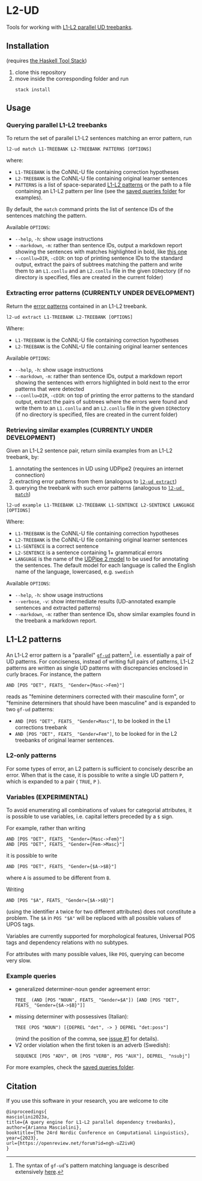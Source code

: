 # L2-UD
Tools for working with [L1-L2 parallel UD treebanks](https://aclanthology.org/W17-6306.pdf).

## Installation
(requires [the Haskell Tool Stack](https://docs.haskellstack.org/en/stable/))

1. clone this repository
2. move inside the corresponding folder and run
   ```
   stack install
   ```

## Usage

### Querying parallel L1-L2 treebanks
To return the set of parallel L1-L2 sentences matching an error pattern, run

```
l2-ud match L1-TREEBANK L2-TREEBANK PATTERNS [OPTIONS]
```

where:

- `L1-TREEBANK` is the CoNNL-U file containing correction hypotheses
- `L2-TREEBANK` is the CoNNL-U file containing original learner sentences
- `PATTERNS` is a list of space-separated [L1-L2 patterns](l1-l2-patterns) or the path to a file containing an L1-L2 pattern per line (see the [saved queries folder](queries) for examples).

By default, the `match` command prints the list of sentence IDs of the sentences matching the pattern.

Available `OPTIONS`:

- `--help`, `-h`: show usage instructions
- `--markdown`, `-m`: rather than sentence IDs, output a markdown report showing the sentences with matches highlighted in bold, like [this one](results/sv/S-FinV-example.md)
- `--conllu=DIR`, `-cDIR`: on top of printing sentence IDs to the standard output, extract the pairs of subtrees matching the pattern and write them to an `L1.conllu` and an `L2.conllu` file in the given `DIR`ectory (if no directory is specified, files are created in the current folder)

### Extracting error patterns (__CURRENTLY UNDER DEVELOPMENT__)
Return the [error patterns](#l1-l2-patterns) contained in an L1-L2 treebank.

```
l2-ud extract L1-TREEBANK L2-TREEBANK [OPTIONS]
```

Where:

- `L1-TREEBANK` is the CoNNL-U file containing correction hypotheses
- `L2-TREEBANK` is the CoNNL-U file containing original learner sentences

Available `OPTIONS`:

- `--help`, `-h`: show usage instructions
- `--markdown`, `-m`: rather than sentence IDs, output a markdown report showing the sentences with errors highlighted in bold next to the error patterns that were detected
- `--conllu=DIR`, `-cDIR`: on top of printing the error patterns to the standard output, extract the pairs of subtrees where the errors were found and write them to an `L1.conllu` and an `L2.conllu` file in the given `DIR`ectory (if no directory is specified, files are created in the current folder)

### Retrieving similar examples (__CURRENTLY UNDER DEVELOPMENT__)
Given an L1-L2 sentence pair, return simila examples from an L1-L2 treebank, by:

1. annotating the sentences in UD using UDPipe2 (requires an internet connection)
2. extracting error patterns from them (analogous to [`l2-ud extract`](#extracting-error-patterns-currently-under-development))
3. querying the treebank with such error patterns (analogous to [`l2-ud match`](#querying-parallel-l1-l2-treebanks))

```
l2-ud example L1-TREEBANK L2-TREEBANK L1-SENTENCE L2-SENTENCE LANGUAGE [OPTIONS]
```

Where:

- `L1-TREEBANK` is the CoNNL-U file containing correction hypotheses
- `L2-TREEBANK` is the CoNNL-U file containing original learner sentences
- `L1-SENTENCE` is a correct sentence
- `L2-SENTENCE` is a sentence containing 1+ grammatical errors
- `LANGUAGE` is the name of the [UDPipe 2 model](https://ufal.mff.cuni.cz/udpipe/2/models) to be used for annotating the sentences. The default model for each language is called the English name of the language, lowercased, e.g. `swedish`   

Available `OPTIONS`:

- `--help`, `-h`: show usage instructions
- `--verbose`, `-v`: show intermediate results (UD-annotated example sentences and extracted patterns)
- `--markdown`, `-m`: rather than sentence IDs, show similar examples found in the treebank a markdown report. 

## L1-L2 patterns
An L1-L2 error pattern is a "parallel" [`gf-ud`](https://github.com/GrammaticalFramework/gf-ud) pattern[^1], i.e. essentially a pair of UD patterns.
For conciseness, instead of writing full pairs of patterns, L1-L2 patterns are written as single UD patterns with discrepancies enclosed in curly braces. For instance, the pattern

```
AND [POS "DET", FEATS_ "Gender={Masc->Fem}"]
```

reads as "feminine determiners corrected with their masculine form", or "feminine determiners that should have been masculine" and is expanded to two `gf-ud` patterns:

- `AND [POS "DET", FEATS_ "Gender=Masc"]`, to be looked in the L1 corrections treebank
- `AND [POS "DET", FEATS_ "Gender=Fem"]`, to be looked for in the L2 treebanks of original learner sentences.

### L2-only patterns
For some types of error, an L2 pattern is sufficient to concisely describe an error. 
When that is the case, it is possible to write a single UD pattern `P`, which is expanded to a pair $\langle$ `TRUE`, `P` $\rangle$.

### Variables (__EXPERIMENTAL__)
To avoid enumerating all combinations of values for categorial attributes, it is possible to use variables, i.e. capital letters preceded by a `$` sign.

For example, rather than writing 

```
AND [POS "DET", FEATS_ "Gender={Masc->Fem}"]
AND [POS "DET", FEATS_ "Gender={Fem->Masc}"]
```

it is possible to write

```
AND [POS "DET", FEATS_ "Gender={$A->$B}"]
```

where `A` is assumed to be different from `B`.

Writing

```
AND [POS "$A", FEATS_ "Gender={$A->$B}"]
```

(using the identifier `A` twice for two different attributes) does not constitute a problem. The `$A` in `POS "$A"` will be replaced with all possible values of UPOS tags.

Variables are currently supported for morphological features, Universal POS tags and dependency relations with no subtypes. 

For attributes with many possible values, like `POS`, querying can become very slow. 

### Example queries
- generalized determiner-noun gender agreement error:
  ```
  TREE_ (AND [POS "NOUN", FEATS_ "Gender=$A"]) [AND [POS "DET", FEATS_ "Gender={$A->$B}"]]
  ```
- missing determiner with possessives (Italian):
  ```
  TREE (POS "NOUN") [{DEPREL "det", -> } DEPREL "det:poss"]
  ``` 
  (mind the position of the comma, see [issue #1](https://github.com/harisont/L2-UD/issues/1) for details).
- V2 order violation when the first token is an adverb (Swedish):
  ```
  SEQUENCE [POS "ADV", OR [POS "VERB", POS "AUX"], DEPREL_ "nsubj"]
  ```

For more examples, check the [saved queries folder](queries).

## Citation
If you use this software in your research, you are welcome to cite

```
@inproceedings{
masciolini2023a,
title={A query engine for L1-L2 parallel dependency treebanks},
author={Arianna Masciolini},
booktitle={The 24rd Nordic Conference on Computational Linguistics},
year={2023},
url={https://openreview.net/forum?id=ngh-uZ2ivH}
}
```

[^1]: The syntax of `gf-ud`'s pattern matching language is described extensively [here](https://github.com/GrammaticalFramework/gf-ud/blob/master/doc/patterns.md).